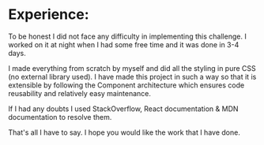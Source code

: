 # Experience:
To be honest I did not face any difficulty in implementing this challenge. I worked on it at night when I had some free time
and it was done in 3-4 days. 

I made everything from scratch by myself and did all the styling in pure CSS (no external library used). I have made this project in such a way so that it is extensible by following the Component architecture which ensures code reusability and relatively easy maintenance.

If I had any doubts I used StackOverflow, React documentation & MDN documentation to resolve them.

That's all I have to say. I hope you would like the work that I have done.
